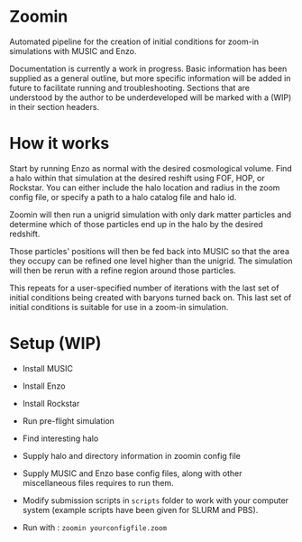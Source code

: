 # Zoomin

Automated pipeline for the creation of initial conditions for zoom-in simulations with MUSIC and Enzo.

Documentation is currently a work in progress. Basic information has been supplied as a general outline, but more specific information will be added in future to facilitate running and troubleshooting. Sections that are understood by the author to be underdeveloped will be marked with a (WIP) in their section headers. 

# How it works

Start by running Enzo as normal with the desired cosmological volume. Find a halo within that simulation at the desired reshift using FOF, HOP, or Rockstar. You can either include the halo location and radius in the zoom config file, or specify a path to a halo catalog file and halo id. 

Zoomin will then run a unigrid simulation with only dark matter particles and 
determine which of those particles end up in the halo by the desired redshift. 

Those particles' positions will then be fed back into MUSIC so that the area they occupy can be refined one level higher than the unigrid. The simulation will then
be rerun with a refine region around those particles. 

This repeats for a user-specified number of iterations with the last set of 
initial conditions being created with baryons turned back on. This last set 
of initial conditions is suitable for use in a zoom-in simulation. 

# Setup (WIP)

- Install MUSIC

- Install Enzo

- Install Rockstar

- Run pre-flight simulation

- Find interesting halo

- Supply halo and directory information in zoomin config file

- Supply MUSIC and Enzo base config files, along with other miscellaneous files
requires to run them. 

- Modify submission scripts in `scripts` folder to work with your computer system (example scripts have been given for SLURM and PBS). 

- Run with :   `zoomin yourconfigfile.zoom`







